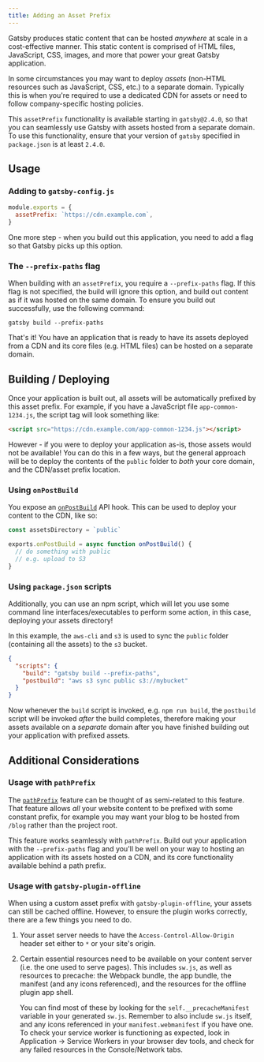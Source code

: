 ```yaml
---
title: Adding an Asset Prefix
---
```


Gatsby produces static content that can be hosted _anywhere_ at scale in a cost-effective manner. This static content is comprised of HTML files, JavaScript, CSS, images, and more that power your great Gatsby application.

In some circumstances you may want to deploy _assets_ (non-HTML resources such as JavaScript, CSS, etc.) to a separate domain. Typically this is when you're required to use a dedicated CDN for assets or need to follow company-specific hosting policies.

This `assetPrefix` functionality is available starting in `gatsby@2.4.0`, so that you can seamlessly use Gatsby with assets hosted from a separate domain. To use this functionality, ensure that your version of `gatsby` specified in `package.json` is at least `2.4.0`.

## Usage

### Adding to `gatsby-config.js`

```js:title=gatsby-config.js
module.exports = {
  assetPrefix: `https://cdn.example.com`,
}
```

One more step - when you build out this application, you need to add a flag so that Gatsby picks up this option.

### The `--prefix-paths` flag

When building with an `assetPrefix`, you require a `--prefix-paths` flag. If this flag is not specified, the build will ignore this option, and build out content as if it was hosted on the same domain. To ensure you build out successfully, use the following command:

```shell
gatsby build --prefix-paths
```

That's it! You have an application that is ready to have its assets deployed from a CDN and its core files (e.g. HTML files) can be hosted on a separate domain.

## Building / Deploying

Once your application is built out, all assets will be automatically prefixed by this asset prefix. For example, if you have a JavaScript file `app-common-1234.js`, the script tag will look something like:

```html
<script src="https://cdn.example.com/app-common-1234.js"></script>
```

However - if you were to deploy your application as-is, those assets would not be available! You can do this in a few ways, but the general approach will be to deploy the contents of the `public` folder to _both_ your core domain, and the CDN/asset prefix location.

### Using `onPostBuild`

You expose an [`onPostBuild`](/docs/node-apis/#onPostBuild) API hook. This can be used to deploy your content to the CDN, like so:

```js:title=gatsby-node.js
const assetsDirectory = `public`

exports.onPostBuild = async function onPostBuild() {
  // do something with public
  // e.g. upload to S3
}
```

### Using `package.json` scripts

Additionally, you can use an npm script, which will let you use some command line interfaces/executables to perform some action, in this case, deploying your assets directory!

In this example, the `aws-cli` and `s3` is used to sync the `public` folder (containing all the assets) to the `s3` bucket.

```json:title=package.json
{
  "scripts": {
    "build": "gatsby build --prefix-paths",
    "postbuild": "aws s3 sync public s3://mybucket"
  }
}
```

Now whenever the `build` script is invoked, e.g. `npm run build`, the `postbuild` script will be invoked _after_ the build completes, therefore making your assets available on a _separate_ domain after you have finished building out your application with prefixed assets.

## Additional Considerations

### Usage with `pathPrefix`

The [`pathPrefix`](/docs/path-prefix/) feature can be thought of as semi-related to this feature. That feature allows _all_ your website content to be prefixed with some constant prefix, for example you may want your blog to be hosted from `/blog` rather than the project root.

This feature works seamlessly with `pathPrefix`. Build out your application with the `--prefix-paths` flag and you'll be well on your way to hosting an application with its assets hosted on a CDN, and its core functionality available behind a path prefix.

### Usage with `gatsby-plugin-offline`

When using a custom asset prefix with `gatsby-plugin-offline`, your assets can still be cached offline. However, to ensure the plugin works correctly, there are a few things you need to do.

1. Your asset server needs to have the `Access-Control-Allow-Origin` header set either to `*` or your site's origin.
2. Certain essential resources need to be available on your content server (i.e. the one used to serve pages). This includes `sw.js`, as well as resources to precache: the Webpack bundle, the app bundle, the manifest (and any icons referenced), and the resources for the offline plugin app shell.

   You can find most of these by looking for the `self.__precacheManifest` variable in your generated `sw.js`. Remember to also include `sw.js` itself, and any icons referenced in your `manifest.webmanifest` if you have one. To check your service worker is functioning as expected, look in Application → Service Workers in your browser dev tools, and check for any failed resources in the Console/Network tabs.
